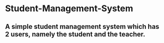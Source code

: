 # Student-Management-System

## A simple student management system which has 2 users, namely the student and the teacher.
